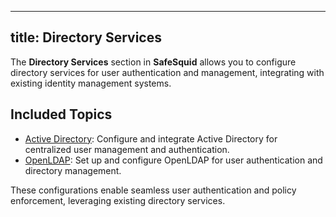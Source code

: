---
title: Directory Services
----

The **Directory Services** section in **SafeSquid** allows you to configure directory services for user authentication and management, integrating with existing identity management systems.

## Included Topics
- [Active Directory](/docs/06-User%20Identification/02-Directory%20Services/Active%20Directory/main.md): Configure and integrate Active Directory for centralized user management and authentication.
- [OpenLDAP](/docs/06-User%20Identification/02-Directory%20Services/OpenLDAP/main.md): Set up and configure OpenLDAP for user authentication and directory management.

These configurations enable seamless user authentication and policy enforcement, leveraging existing directory services.
